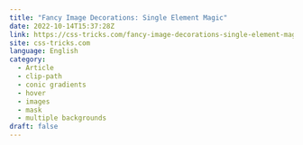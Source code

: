 ```yaml
---
title: "Fancy Image Decorations: Single Element Magic"
date: 2022-10-14T15:37:28Z
link: https://css-tricks.com/fancy-image-decorations-single-element-magic/?utm_medium=RSS&utm_source=news.12bit.vn
site: css-tricks.com
language: English
category:
  - Article
  - clip-path
  - conic gradients
  - hover
  - images
  - mask
  - multiple backgrounds
draft: false
---
```

